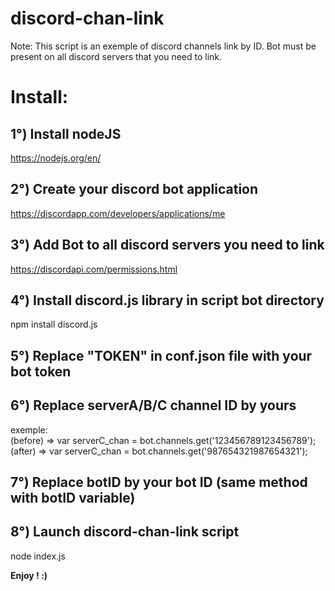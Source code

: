 # discord-chan-link

Note:
This script is an exemple of discord channels link by ID.
Bot must be present on all discord servers that you need to link.

# Install:

## 1°) Install nodeJS
https://nodejs.org/en/

## 2°) Create your discord bot application
https://discordapp.com/developers/applications/me

## 3°) Add Bot to all discord servers you need to link
https://discordapi.com/permissions.html

## 4°) Install discord.js library in script bot directory
npm install discord.js

## 5°) Replace "TOKEN" in conf.json file with your bot token

## 6°) Replace serverA/B/C channel ID by yours

exemple:  
(before) => var serverC_chan = bot.channels.get('123456789123456789');  
(after) => var serverC_chan = bot.channels.get('987654321987654321');

## 7°) Replace botID by your bot ID (same method with botID variable)

## 8°) Launch discord-chan-link script
node index.js

**Enjoy ! :)**



